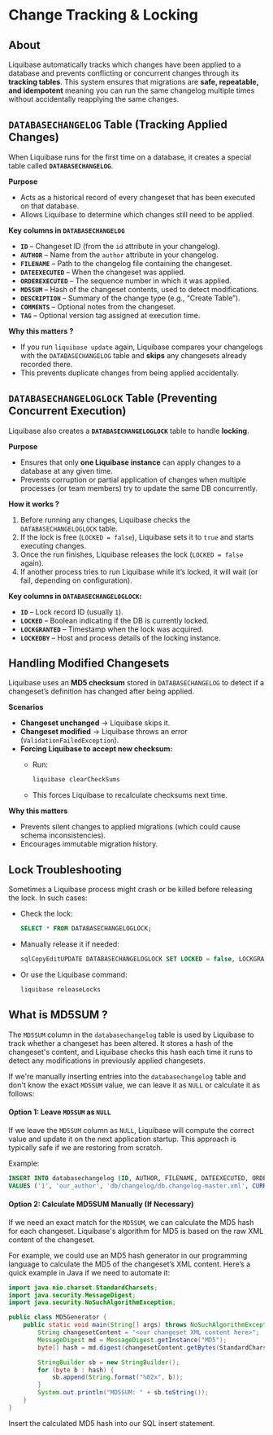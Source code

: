# Change Tracking & Locking

## About

Liquibase automatically tracks which changes have been applied to a database and prevents conflicting or concurrent changes through its **tracking tables**. This system ensures that migrations are **safe, repeatable, and idempotent** meaning you can run the same changelog multiple times without accidentally reapplying the same changes.

## **`DATABASECHANGELOG` Table (Tracking Applied Changes)**

When Liquibase runs for the first time on a database, it creates a special table called **`DATABASECHANGELOG`**.

**Purpose**

* Acts as a historical record of every changeset that has been executed on that database.
* Allows Liquibase to determine which changes still need to be applied.

**Key columns in `DATABASECHANGELOG`**

* **`ID`** – Changeset ID (from the `id` attribute in your changelog).
* **`AUTHOR`** – Name from the `author` attribute in your changelog.
* **`FILENAME`** – Path to the changelog file containing the changeset.
* **`DATEEXECUTED`** – When the changeset was applied.
* **`ORDEREXECUTED`** – The sequence number in which it was applied.
* **`MD5SUM`** – Hash of the changeset contents, used to detect modifications.
* **`DESCRIPTION`** – Summary of the change type (e.g., “Create Table”).
* **`COMMENTS`** – Optional notes from the changeset.
* **`TAG`** – Optional version tag assigned at execution time.

**Why this matters ?**

* If you run `liquibase update` again, Liquibase compares your changelogs with the `DATABASECHANGELOG` table and **skips** any changesets already recorded there.
* This prevents duplicate changes from being applied accidentally.

## **`DATABASECHANGELOGLOCK` Table (Preventing Concurrent Execution)**

Liquibase also creates a **`DATABASECHANGELOGLOCK`** table to handle **locking**.

**Purpose**

* Ensures that only **one Liquibase instance** can apply changes to a database at any given time.
* Prevents corruption or partial application of changes when multiple processes (or team members) try to update the same DB concurrently.

**How it works ?**

1. Before running any changes, Liquibase checks the `DATABASECHANGELOGLOCK` table.
2. If the lock is free (`LOCKED = false`), Liquibase sets it to `true` and starts executing changes.
3. Once the run finishes, Liquibase releases the lock (`LOCKED = false` again).
4. If another process tries to run Liquibase while it’s locked, it will wait (or fail, depending on configuration).

**Key columns in `DATABASECHANGELOGLOCK`:**

* **`ID`** – Lock record ID (usually `1`).
* **`LOCKED`** – Boolean indicating if the DB is currently locked.
* **`LOCKGRANTED`** – Timestamp when the lock was acquired.
* **`LOCKEDBY`** – Host and process details of the locking instance.

## **Handling Modified Changesets**

Liquibase uses an **MD5 checksum** stored in `DATABASECHANGELOG` to detect if a changeset’s definition has changed after being applied.

**Scenarios**

* **Changeset unchanged** → Liquibase skips it.
* **Changeset modified** → Liquibase throws an error (`ValidationFailedException`).
* **Forcing Liquibase to accept new checksum:**
  *   Run:

      ```bash
      liquibase clearCheckSums
      ```
  * This forces Liquibase to recalculate checksums next time.

**Why this matters**

* Prevents silent changes to applied migrations (which could cause schema inconsistencies).
* Encourages immutable migration history.

## **Lock Troubleshooting**

Sometimes a Liquibase process might crash or be killed before releasing the lock. In such cases:

*   Check the lock:

    ```sql
    SELECT * FROM DATABASECHANGELOGLOCK;
    ```
*   Manually release it if needed:

    ```sql
    sqlCopyEditUPDATE DATABASECHANGELOGLOCK SET LOCKED = false, LOCKGRANTED = NULL, LOCKEDBY = NULL WHERE ID = 1;
    ```
*   Or use the Liquibase command:

    ```bash
    liquibase releaseLocks
    ```

## What is MD5SUM ?

The `MD5SUM` column in the `databasechangelog` table is used by Liquibase to track whether a changeset has been altered. It stores a hash of the changeset's content, and Liquibase checks this hash each time it runs to detect any modifications in previously applied changesets.

If we're manually inserting entries into the `databasechangelog` table and don't know the exact `MD5SUM` value, we can leave it as `NULL` or calculate it as follows:

#### Option 1: Leave `MD5SUM` as `NULL`

If we leave the `MD5SUM` column as `NULL`, Liquibase will compute the correct value and update it on the next application startup. This approach is typically safe if we are restoring from scratch.

Example:

```sql
INSERT INTO databasechangelog (ID, AUTHOR, FILENAME, DATEEXECUTED, ORDEREXECUTED, EXECTYPE, MD5SUM)
VALUES ('1', 'our_author', 'db/changelog/db.changelog-master.xml', CURRENT_TIMESTAMP, 1, 'EXECUTED', NULL);
```

#### Option 2: Calculate MD5SUM Manually (If Necessary)

If we need an exact match for the `MD5SUM`, we can calculate the MD5 hash for each changeset. Liquibase's algorithm for MD5 is based on the raw XML content of the changeset.

For example, we could use an MD5 hash generator in our programming language to calculate the MD5 of the changeset’s XML content. Here’s a quick example in Java if we need to automate it:

```java
import java.nio.charset.StandardCharsets;
import java.security.MessageDigest;
import java.security.NoSuchAlgorithmException;

public class MD5Generator {
    public static void main(String[] args) throws NoSuchAlgorithmException {
        String changesetContent = "<our changeset XML content here>";
        MessageDigest md = MessageDigest.getInstance("MD5");
        byte[] hash = md.digest(changesetContent.getBytes(StandardCharsets.UTF_8));

        StringBuilder sb = new StringBuilder();
        for (byte b : hash) {
            sb.append(String.format("%02x", b));
        }
        System.out.println("MD5SUM: " + sb.toString());
    }
}
```

Insert the calculated MD5 hash into our SQL insert statement.

